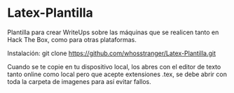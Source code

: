 # Latex-Plantilla
Plantilla para crear WriteUps sobre las máquinas que se realicen tanto en Hack The Box, como para otras plataformas.

Instalación:
        git clone https://github.com/whosstranger/Latex-Plantilla.git
        
Cuando se te copie en tu dispositivo local, los abres con el editor de texto tanto online como local pero que acepte extensiones .tex, se debe abrir con toda la carpeta de imagenes para así evitar fallos.


    

